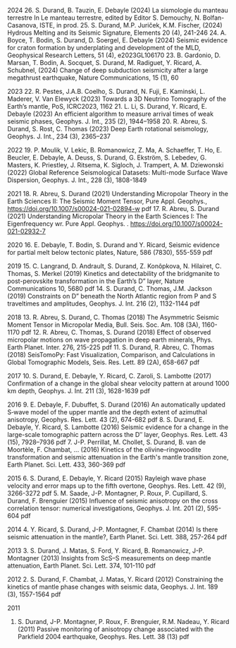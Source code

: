2024
26. S. Durand, B. Tauzin, E. Debayle (2024) La sismologie du manteau terrestre In Le manteau terrestre, edited by Editor S. Demouchy, N. Bolfan-Casanova, ISTE, in prod.
25. S. Durand, M.P. Juriček, K.M. Fischer, (2024) Hydrous Melting and its Seismic Signature, Elements 20 (4), 241-246
24. A. Boyce, T. Bodin, S. Durand, D. Soergel, E. Debayle (2024) Seismic evidence for craton formation by underplating and development of the MLD, Geophysical Research Letters, 51 (4), e2023GL106170 
23. B. Gardonio, D. Marsan, T. Bodin, A. Socquet, S. Durand, M. Radiguet, Y. Ricard, A. Schubnel, (2024) Change of deep subduction seismicity after a large megathrust earthquake, Nature Communications, 15 (1), 60

2023
22. R. Pestes, J.A.B. Coelho, S. Durand, N. Fuji, E. Kaminski, L. Maderer, V. Van Elewyck (2023) Towards a 3D Neutrino Tomography of the Earth’s mantle, PoS, ICRC2023, 1162
21. L. Li, S. Durand, Y. Ricard, E. Debayle (2023) An efficient algorithm to measure arrival times of weak seismic phases, Geophys. J. Int., 235 (2), 1944–1958
20. R. Abreu, S. Durand, S. Rost, C. Thomas (2023) Deep Earth rotational seismology, Geophys. J. Int., 234 (3), 2365–237

2022
19. P. Moulik, V. Lekic, B. Romanowicz, Z. Ma, A. Schaeffer, T. Ho, E. Beucler, E. Debayle, A. Deuss, S. Durand, G. Ekström, S. Lebedev, G. Masters, K. Priestley, J. Ritsema, K. Sigloch, J. Trampert, A. M. Dziewonski (2022) Global Reference Seismological Datasets: Multi-mode Surface Wave Dispersion, Geophys. J. Int., 228 (3), 1808-1849

2021
18. R. Abreu, S. Durand (2021) Understanding Micropolar Theory in the Earth Sciences II: The Seismic Moment Tensor, Pure Appl. Geophys., https://doi.org/10.1007/s00024-021-02894-w pdf
17. R. Abreu, S. Durand (2021) Understanding Micropolar Theory in the Earth Sciences I: The Eigenfrequency wr. Pure Appl. Geophys. . https://doi.org/10.1007/s00024-021-02932-7

2020
16. E. Debayle, T. Bodin, S. Durand and Y. Ricard, Seismic evidence for partial melt below tectonic plates, Nature, 586 (7830), 555-559 pdf

2019
15. C. Langrand, D. Andrault, S. Durand, Z. Konôpkova, N. Hilairet, C. Thomas, S. Merkel (2019) Kinetics and detectability of the bridgmanite to post-perovskite transformation in the Earth’s D” layer, Nature Communications 10, 5680 pdf
14. S. Durand, C. Thomas, J.M. Jackson (2019) Constraints on D” beneath the North Atlantic region from P and S traveltimes and amplitudes, Geophys. J. Int. 216 (2), 1132-1144 pdf

2018
13. R. Abreu, S. Durand, C. Thomas (2018) The Asymmetric Seismic Moment Tensor in Micropolar Media, Bull. Seis. Soc. Am. 108 (3A), 1160-1170 pdf
12. R. Abreu, C. Thomas, S. Durand (2018) Effect of observed micropolar motions on wave propagation in deep earth minerals, Phys. Earth Planet. Inter. 276, 215-225 pdf
11. S. Durand, R. Abreu, C. Thomas (2018) SeisTomoPy: Fast Visualization, Comparison, and Calculations in Global Tomographic Models, Seis. Res. Lett. 89 (2A), 658-667 pdf

2017
10. S. Durand, E. Debayle, Y. Ricard, C. Zaroli, S. Lambotte (2017) Confirmation of a change in the global shear velocity pattern at around 1000 km depth, Geophys. J. Int. 211 (3), 1628-1639 pdf

2016
9. E. Debayle, F. Dubuffet, S. Durand (2016) An automatically updated S‐wave model of the upper mantle and the depth extent of azimuthal anisotropy, Geophys. Res. Lett. 43 (2), 674-682 pdf
8. S. Durand, E. Debayle, Y. Ricard, S. Lambotte (2016) Seismic evidence for a change in the large-scale tomographic pattern across the D′′ layer, Geophys. Res. Lett. 43 (15), 7928–7936 pdf
7. J-P. Perrillat, M. Chollet, S. Durand, B. van de Moortèle, F. Chambat, ... (2016) Kinetics of the olivine–ringwoodite transformation and seismic attenuation in the Earth's mantle transition zone, Earth Planet. Sci. Lett. 433, 360-369 pdf

2015
6. S. Durand, E. Debayle, Y. Ricard (2015) Rayleigh wave phase velocity and error maps up to the fifth overtone, Geophys. Res. Lett. 42 (9), 3266-3272 pdf
5. M. Saade, J-P. Montagner, P. Roux, P. Cupillard, S. Durand, F. Brenguier (2015) Influence of seismic anisotropy on the cross correlation tensor: numerical investigations, Geophys. J. Int. 201 (2), 595-604 pdf

2014
4. Y. Ricard, S. Durand, J-P. Montagner, F. Chambat (2014) Is there seismic attenuation in the mantle?, Earth Planet. Sci. Lett. 388, 257-264 pdf

2013
3. S. Durand, J. Matas, S. Ford, Y. Ricard, B. Romanowicz, J-P. Montagner (2013) Insights from ScS–S measurements on deep mantle attenuation, Earth Planet. Sci. Lett. 374, 101-110 pdf

2012
2. S. Durand, F. Chambat, J. Matas, Y. Ricard (2012) Constraining the kinetics of mantle phase changes with seismic data, Geophys. J. Int. 189 (3), 1557-1564 pdf

2011
1. S. Durand, J-P. Montagner, P. Roux, F. Brenguier, R.M. Nadeau, Y. Ricard (2011) Passive monitoring of anisotropy change associated with the Parkfield 2004 earthquake, Geophys. Res. Lett. 38 (13) pdf
